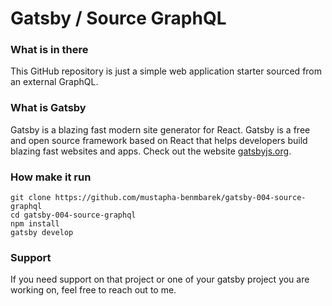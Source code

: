 # Gatsby / Source GraphQL


### What is in there
This GitHub repository is just a simple web application starter sourced from an external GraphQL.


### What is Gatsby
Gatsby is a blazing fast modern site generator for React. Gatsby is a free and open source framework based on React that helps developers build blazing fast websites and apps. Check out the website [gatsbyjs.org](https://gatsbyjs.org).


### How make it run
```
git clone https://github.com/mustapha-benmbarek/gatsby-004-source-graphql
cd gatsby-004-source-graphql
npm install 
gatsby develop
```

### Support
If you need support on that project or one of your gatsby project you are working on, feel free to reach out to me.
